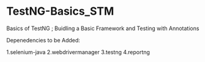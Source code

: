 # TestNG-Basics_STM
Basics of TestNG ; Buidling a Basic Framework and Testing with Annotations


Depenedencies to be Added:

1.selenium-java
2.webdrivermanager
3.testng
4.reportng

